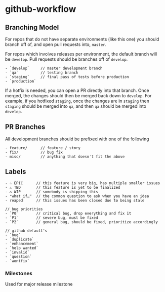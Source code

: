 github-workflow
===============

## Branching Model

For repos that do not have separate environments (like this one) you should branch off of, and open pull requests into, `master`.

For repos which involves releases per environment, the default branch will be `develop`. Pull requests should be branches off of `develop`.

```
- `develop`     // master development branch
- `qa`          // testing branch
- `staging`     // final pass of tests before production
- `production`
```

If a hotfix is needed, you can open a PR directly into that branch. Once merged, the changes should then be merged back down to `develop`.
For example, if you hotfixed `staging`, once the changes are in `staging` then `staging` should be merged into `qa`, and then `qa` should be merged into `develop`.

## PR Branches

All development branches should be prefixed with one of the following

```
- feature/      // feature / story
- fix/          // bug fix
- misc/         // anything that doesn't fit the above
```

## Labels

```
- ☆ EPIC      // this feature is very big, has multiple smaller issues
- ♨︎ TBD       // this feature is yet to be finalized
- ♺ WIP       // somebody is shipping this
- ❝what if…❞  // the common question to ask when you have an idea
- reaped      // this issues has been closed due to being stale

// bug priorities
- `P0`        // critical bug, drop everything and fix it
- `P1`        // severe bug, must be fixed
- `P2`        // general bug, should be fixed, prioritize accordingly

// github default's 
- `bug`
- `duplicate`
- `enhancement`
- `help wanted`
- `invalid`
- `question`
- `wontfix`
```

### Milestones
Used for major release milestone
